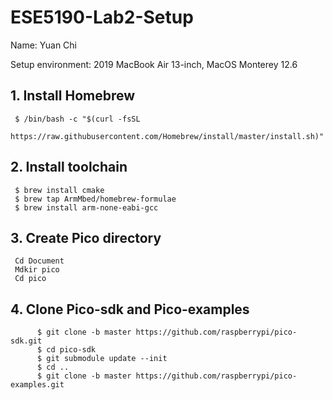 # ESE5190-Lab2-Setup
Name: Yuan Chi

Setup environment: 2019 MacBook Air 13-inch, MacOS Monterey 12.6


## 1. Install Homebrew
     $ /bin/bash -c "$(curl -fsSL
     https://raw.githubusercontent.com/Homebrew/install/master/install.sh)"
   
## 2. Install toolchain
     $ brew install cmake
     $ brew tap ArmMbed/homebrew-formulae
     $ brew install arm-none-eabi-gcc
     
## 3. Create Pico directory
     Cd Document
     Mdkir pico
     Cd pico
     
## 4. Clone Pico-sdk and Pico-examples
          $ git clone -b master https://github.com/raspberrypi/pico-sdk.git
          $ cd pico-sdk
          $ git submodule update --init
          $ cd ..
          $ git clone -b master https://github.com/raspberrypi/pico-examples.git

